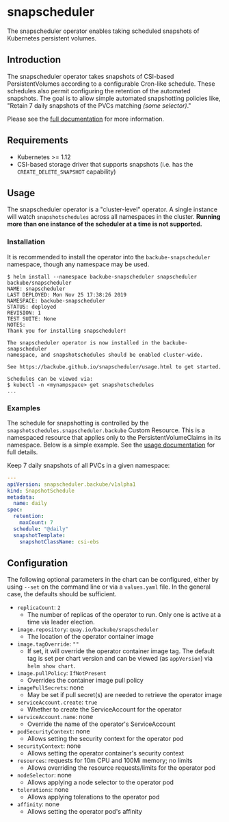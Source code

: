 # snapscheduler

The snapscheduler operator enables taking scheduled snapshots of Kubernetes
persistent volumes.

## Introduction

The snapscheduler operator takes snapshots of CSI-based PersistentVolumes
according to a configurable Cron-like schedule. These schedules also permit
configuring the retention of the automated snapshots. The goal is to allow
simple automated snapshotting policies like, "Retain 7 daily snapshots of the
PVCs matching *(some selector)*."

Please see the [full documentation](https://backube.github.io/snapscheduler/)
for more information.

## Requirements

- Kubernetes >= 1.12
- CSI-based storage driver that supports snapshots (i.e. has the
  `CREATE_DELETE_SNAPSHOT` capability)

## Usage

The snapscheduler operator is a "cluster-level" operator. A single instance will
watch `snapshotschedules` across all namespaces in the cluster. **Running more
than one instance of the scheduler at a time is not supported.**

### Installation

It is recommended to install the operator into the `backube-snapscheduler`
namespace, though any namespace may be used.

```console
$ helm install --namespace backube-snapscheduler snapscheduler backube/snapscheduler
NAME: snapscheduler
LAST DEPLOYED: Mon Nov 25 17:38:26 2019
NAMESPACE: backube-snapscheduler
STATUS: deployed
REVISION: 1
TEST SUITE: None
NOTES:
Thank you for installing snapscheduler!

The snapscheduler operator is now installed in the backube-snapscheduler
namespace, and snapshotschedules should be enabled cluster-wide.

See https://backube.github.io/snapscheduler/usage.html to get started.

Schedules can be viewed via:
$ kubectl -n <mynampspace> get snapshotschedules
...
```

### Examples

The schedule for snapshotting is controlled by the
`snapshotschedules.snapscheduler.backube` Custom Resource. This is a namespaced
resource that applies only to the PersistentVolumeClaims in its namespace. Below
is a simple example. See the [usage
documentation](https://backube.github.io/snapscheduler/usage.html) for full
details.

Keep 7 daily snapshots of all PVCs in a given namespace:

```yaml
---
apiVersion: snapscheduler.backube/v1alpha1
kind: SnapshotSchedule
metadata:
  name: daily
spec:
  retention:
    maxCount: 7
  schedule: "@daily"
  snapshotTemplate:
    snapshotClassName: csi-ebs
```

## Configuration

The following optional parameters in the chart can be configured, either by
using `--set` on the command line or via a `values.yaml` file. In the general
case, the defaults should be sufficient.

- `replicaCount`: `2`
  - The number of replicas of the operator to run. Only one is active at a time
    via leader election.
- `image.repository`: `quay.io/backube/snapscheduler`
  - The location of the operator container image
- `image.tagOverride`: `""`
  - If set, it will override the operator container image tag. The default tag
    is set per chart version and can be viewed (as `appVersion`) via `helm show
    chart`.
- `image.pullPolicy`: `IfNotPresent`
  - Overrides the container image pull policy
- `imagePullSecrets`: none
  - May be set if pull secret(s) are needed to retrieve the operator image
- `serviceAccount.create`: `true`
  - Whether to create the ServiceAccount for the operator
- `serviceAccount.name`: none
  - Override the name of the operator's ServiceAccount
- `podSecurityContext`: none
  - Allows setting the security context for the operator pod
- `securityContext`: none
  - Allows setting the operator container's security context
- `resources`: requests for 10m CPU and 100Mi memory; no limits
  - Allows overriding the resource requests/limits for the operator pod
- `nodeSelector`: none
  - Allows applying a node selector to the operator pod
- `tolerations`: none
  - Allows applying tolerations to the operator pod
- `affinity`: none
  - Allows setting the operator pod's affinity
